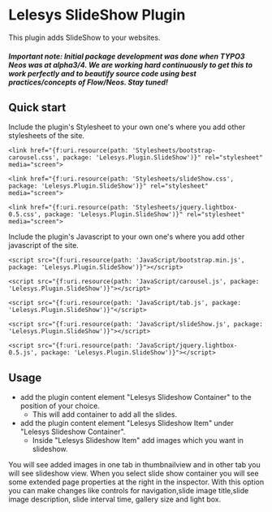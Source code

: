 Lelesys SlideShow Plugin
=======

This plugin adds SlideShow to your websites.

##### Important note: Initial package development was done when TYPO3 Neos was at alpha3/4. We are working hard continuously to get this to work perfectly and to beautify source code using best practices/concepts of Flow/Neos. Stay tuned!

Quick start
-----------

Include the plugin's Stylesheet to your own one's where you add other stylesheets of the site.

```
<link href="{f:uri.resource(path: 'Stylesheets/bootstrap-carousel.css', package: 'Lelesys.Plugin.SlideShow')}" rel="stylesheet" media="screen">
```

```
<link href="{f:uri.resource(path: 'Stylesheets/slideShow.css', package: 'Lelesys.Plugin.SlideShow')}" rel="stylesheet" media="screen">
```

```
<link href="{f:uri.resource(path: 'Stylesheets/jquery.lightbox-0.5.css', package: 'Lelesys.Plugin.SlideShow')}" rel="stylesheet" media="screen">
```

Include the plugin's Javascript to your own one's where you add other javascript of the site.

```<script src="{f:uri.resource(path: 'JavaScript/bootstrap.min.js', package: 'Lelesys.Plugin.SlideShow')}"></script>```

```<script src="{f:uri.resource(path: 'JavaScript/carousel.js', package: 'Lelesys.Plugin.SlideShow')}"></script>```

```<script src="{f:uri.resource(path: 'JavaScript/tab.js', package: 'Lelesys.Plugin.SlideShow')}"</script>```

```<script src="{f:uri.resource(path: 'JavaScript/slideShow.js', package: 'Lelesys.Plugin.SlideShow')}"></script>```

```<script src="{f:uri.resource(path: 'JavaScript/jquery.lightbox-0.5.js', package: 'Lelesys.Plugin.SlideShow')}"></script>```

Usage
-----
* add the plugin content element "Lelesys Slideshow Container" to the position of your choice.
   * This will add container to add all the slides.
* add the plugin content element "Lelesys Slideshow Item" under "Lelesys Slideshow Container".
   * Inside "Lelesys Slideshow Item" add images which you want in slideshow.

You will see added images in one tab in thumbnailview and in other tab you will see slideshow view.
When you select slide show container you will see some extended page properties at the right in the inspector.
With this option you can make changes like controls for navigation,slide image title,slide image description, slide interval time, gallery size and light box.